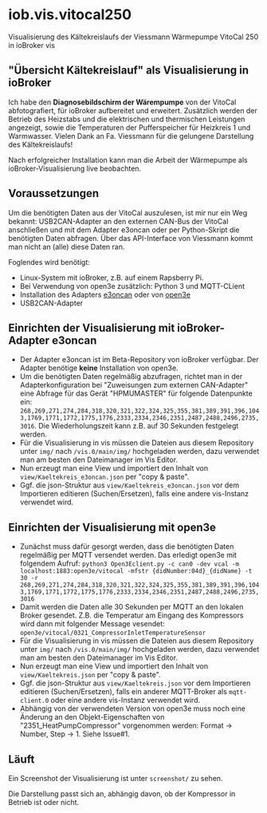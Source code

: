# iob.vis.vitocal250
Visualisierung des Kältekreislaufs der Viessmann Wärmepumpe VitoCal 250 in ioBroker vis

## "Übersicht Kältekreislauf" als Visualisierung in ioBroker
Ich habe den **Diagnosebildschirm der Wärempumpe** von der VitoCal abfotografiert, für ioBroker aufbereitet und erweitert. Zusätzlich werden der Betrieb des Heizstabs und die elektrischen und thermischen Leistungen angezeigt, sowie die Temperaturen der Pufferspeicher für Heizkreis 1 und Warmwasser. Vielen Dank an Fa. Viessmann für die gelungene Darstellung des Kältekreislaufs!

Nach erfolgreicher Installation kann man die Arbeit der Wärmepumpe als ioBroker-Visualisierung live beobachten.

## Voraussetzungen
Um die benötigten Daten aus der VitoCal auszulesen, ist mir nur ein Weg bekannt: USB2CAN-Adapter an den externen CAN-Bus der VitoCal anschließen und mit dem Adapter e3oncan oder per Python-Skript die benötigten Daten abfragen. Über das API-Interface von Viessmann kommt man nicht an (alle) diese Daten ran.

Foglendes wird benötigt:
- Linux-System mit ioBroker, z.B. auf einem Rapsberry Pi.
- Bei Verwendung von open3e zusätzlich: Python 3 und MQTT-CLient
- Installation des Adapters [e3oncan](https://github.com/MyHomeMyData/ioBroker.e3oncan) oder von [open3e](https://github.com/abnoname/open3e)
- USB2CAN-Adapter

## Einrichten der Visualisierung mit ioBroker-Adapter e3oncan
- Der Adapter e3oncan ist im Beta-Repository von ioBroker verfügbar. Der Adapter benötige **keine** Installation von open3e.
- Um die benötigten Daten regelmäßig abzufragen, richtet man in der Adapterkonfiguration bei "Zuweisungen zum externen CAN-Adapter" eine Abfrage für das Gerät "HPMUMASTER" für folgende Datenpunkte ein: `268,269,271,274,284,318,320,321,322,324,325,355,381,389,391,396,1043,1769,1771,1772,1775,1776,2333,2334,2346,2351,2487,2488,2496,2735,3016`. Die Wiederholungszeit kann z.B. auf 30 Sekunden festgelegt werden.
- Für die Visualisierung in vis müssen die Dateien aus diesem Repository unter `img/` nach `/vis.0/main/img/` hochgeladen werden, dazu verwendet man am besten den Dateimanager im Vis Editor.
- Nun erzeugt man eine View und importiert den Inhalt von `view/Kaeltekreis_e3oncan.json` per "copy & paste".
- Ggf. die json-Struktur aus `view/Kaeltekreis_e3oncan.json` vor dem Importieren editieren (Suchen/Ersetzen), falls eine andere vis-Instanz verwendet wird.

## Einrichten der Visualisierung mit open3e
- Zunächst muss dafür gesorgt werden, dass die benötigten Daten regelmäßig per MQTT versendet werden. Das erledigt open3e mit folgendem Aufruf: `python3 Open3Eclient.py -c can0 -dev vcal -m localhost:1883:open3e/vitocal -mfstr {didNumber:04d}_{didName} -t 30 -r 268,269,271,274,284,318,320,321,322,324,325,355,381,389,391,396,1043,1769,1771,1772,1775,1776,2333,2334,2346,2351,2487,2488,2496,2735,3016`
- Damit werden die Daten alle 30 Sekunden per MQTT an den lokalen Broker gesendet. Z.B. die Temperatur am Eingang des Kompressors wird dann mit folgender Message vesendet: `open3e/vitocal/0321_CompressorInletTemperatureSensor`
- Für die Visualisierung in vis müssen die Dateien aus diesem Repository unter `img/` nach `/vis.0/main/img/` hochgeladen werden, dazu verwendet man am besten den Dateimanager im Vis Editor.
- Nun erzeugt man eine View und importiert den Inhalt von `view/Kaeltekreis.json` per "copy & paste".
- Ggf. die json-Struktur aus `view/Kaeltekreis.json` vor dem Importieren editieren (Suchen/Ersetzen), falls ein anderer MQTT-Broker als `mqtt-client.0` oder eine andere vis-Instanz verwendet wird.
- Abhängig von der verwendeten Version von open3e muss noch eine Änderung an den Objekt-Eigenschaften von "2351_HeatPumpCompressor" vorgenommen werden: Format -> Number, Step -> 1. Siehe Issue#1.

## Läuft
Ein Screenshot der Visualisierung ist unter `screenshot/` zu sehen.

Die Darstellung passt sich an, abhängig davon, ob der Kompressor in Betrieb ist oder nicht.
